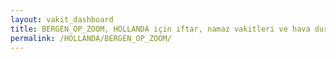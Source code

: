 ```yaml
---
layout: vakit_dashboard
title: BERGEN_OP_ZOOM, HOLLANDA için iftar, namaz vakitleri ve hava durumu - ilçe/eyalet seç
permalink: /HOLLANDA/BERGEN_OP_ZOOM/
---
```


<script type="text/javascript">
  var GLOBAL_COUNTRY = 'HOLLANDA';
  var GLOBAL_CITY = 'BERGEN_OP_ZOOM';
  var GLOBAL_STATE = '';
  var lat = 72;
  var lon = 21;
</script>
